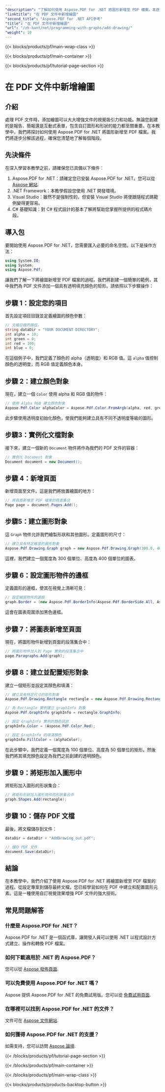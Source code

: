 ```yaml
---
"description": "了解如何使用 Aspose.PDF for .NET 將圖形新增至 PDF 檔案。本逐步指南涵蓋顏色設定、新增形狀和儲存 PDF。"
"linktitle": "在 PDF 文件中新增繪圖"
"second_title": "Aspose.PDF for .NET API參考"
"title": "在 PDF 文件中新增繪圖"
"url": "/zh-hant/net/programming-with-graphs/add-drawing/"
"weight": 10
---
```


{{< blocks/products/pf/main-wrap-class >}}

{{< blocks/products/pf/main-container >}}

{{< blocks/products/pf/tutorial-page-section >}}

# 在 PDF 文件中新增繪圖

## 介紹

處理 PDF 文件時，添加繪圖可以大大增強文件的視覺吸引力和功能。無論您創建的是報告、簡報還是互動式表單，包含自訂圖形和形狀的能力都至關重要。在本教學中，我們將探討如何使用 Aspose.PDF for .NET 將圖形新增至 PDF 檔案。我們將逐步分解該過程，確保您清楚地了解每個階段。

## 先決條件

在深入學習本教學之前，請確保您已具備以下條件：

1. Aspose.PDF for .NET：請確定您已安裝 Aspose.PDF for .NET。您可以從 [Aspose 網站](https://releases。aspose.com/pdf/net/).
2. .NET Framework：本教學假設您使用 .NET 開發環境。
3. Visual Studio：雖然不是強制性的，但安裝 Visual Studio 將使跟隨程式碼範例變得更容易。
4. C# 基礎知識：對 C# 程式設計的基本了解將幫助您掌握所提供的程式碼片段。

## 導入包

要開始使用 Aspose.PDF for .NET，您需要匯入必要的命名空間。以下是操作方法：

```csharp
using System.IO;
using System;
using Aspose.Pdf;
```

讓我們了解一下將繪圖新增至 PDF 檔案的過程。我們將創建一個簡單的範例，其中我們為 PDF 文件添加一個具有透明填充顏色的矩形。請依照以下步驟操作：

## 步驟 1：設定您的項目

首先設定項目目錄並定義繪圖的顏色參數：

```csharp
// 文檔目錄的路徑。
string dataDir = "YOUR DOCUMENT DIRECTORY";
int alpha = 10;
int green = 0;
int red = 100;
int blue = 0;
```

在這個例子中，我們定義了顏色的 alpha（透明度）和 RGB 值。這 `alpha` 值控制顏色的透明度，而 RGB 值定義顏色本身。

## 步驟 2：建立顏色對象

現在，建立一個 `Color` 使用 alpha 和 RGB 值的物件：

```csharp
// 使用 Alpha RGB 建立顏色對象
Aspose.Pdf.Color alphaColor = Aspose.Pdf.Color.FromArgb(alpha, red, green, blue); // 提供 Alpha 通道
```

此步驟使用透明度初始化顏色，使我們能夠建立具有不同不透明度等級的圖形。

## 步驟3：實例化文檔對象

接下來，建立一個新的 `Document` 物件將作為我們的 PDF 文件的容器：

```csharp
// 實例化 Document 對象
Document document = new Document();
```

## 步驟 4：新增頁面

新增頁面至文件。這是我們將放置繪圖的地方：

```csharp
// 將頁面新增至 PDF 檔案的頁面集合
Page page = document.Pages.Add();
```

## 步驟5：建立圖形對象

這 `Graph` 物件允許我們繪製形狀和其他圖形。定義圖形的尺寸：

```csharp
// 建立具有特定維度的圖形對象
Aspose.Pdf.Drawing.Graph graph = new Aspose.Pdf.Drawing.Graph(300.0, 400.0);
```

這裡，我們建立一個寬度為 300 個單位、高度為 400 個單位的圖表。

## 步驟 6：設定圖形物件的邊框

定義圖形的邊框，使其在視覺上清晰可見：

```csharp
// 設定繪圖物件的邊框
graph.Border = (new Aspose.Pdf.BorderInfo(Aspose.Pdf.BorderSide.All, Aspose.Pdf.Color.Black));
```

這會在圖表周圍添加黑色邊框。

## 步驟 7：將圖表新增至頁面

現在，將圖形物件新增到頁面的段落集合中：

```csharp
// 將圖形物件加入到 Page 實例的段落集合中
page.Paragraphs.Add(graph);
```

## 步驟 8：建立並配置矩形對象

建立一個矩形並設定其顏色和填滿：

```csharp
// 建立具有特定尺寸的矩形對象
Aspose.Pdf.Drawing.Rectangle rectangle = new Aspose.Pdf.Drawing.Rectangle(0, 0, 100, 50);

// 為 Rectangle 實例建立 graphInfo 對象
Aspose.Pdf.GraphInfo graphInfo = rectangle.GraphInfo;

// 設定 GraphInfo 實例的顏色訊息
graphInfo.Color = (Aspose.Pdf.Color.Red);

// 設定 GraphInfo 的填滿顏色
graphInfo.FillColor = (alphaColor);
```

在此步驟中，我們定義一個寬度為 100 個單位、高度為 50 個單位的矩形。然後我們將其填充顏色設定為我們之前創建的透明顏色。

## 步驟 9：將矩形加入圖形中

將矩形加入圖形的形狀集合：

```csharp
// 將矩形形狀加入圖形物件的形狀集合中
graph.Shapes.Add(rectangle);
```

## 步驟 10：儲存 PDF 文檔

最後，將文檔儲存到文件：

```csharp
dataDir = dataDir + "AddDrawing_out.pdf";

// 儲存 PDF 文件
document.Save(dataDir);
```

## 結論

在本教學中，我們介紹了使用 Aspose.PDF for .NET 將繪圖新增至 PDF 檔案的過程。從設定專案到儲存最終文檔，您已經學習如何在 PDF 中建立和配置圖形元素。這是一種使用自訂視覺效果增強 PDF 文件的強大技術。

## 常見問題解答

### 什麼是 Aspose.PDF for .NET？

Aspose.PDF for .NET 是一個函式庫，讓開發人員可以使用 .NET 以程式設計方式建立、操作和轉換 PDF 檔案。

### 如何下載適用於 .NET 的 Aspose.PDF？

您可以從 [Aspose 發佈頁面](https://releases。aspose.com/pdf/net/).

### 可以免費使用 Aspose.PDF for .NET 嗎？

Aspose 提供 Aspose.PDF for .NET 的免費試用版。您可以從 [免費試用頁面](https://releases。aspose.com/).

### 在哪裡可以找到 Aspose.PDF for .NET 的文件？

文件可在 [Aspose 文件網站](https://reference。aspose.com/pdf/net/).

### 如何獲得 Aspose.PDF for .NET 的支援？

如需支持，您可以訪問 [Aspose 論壇](https://forum。aspose.com/c/pdf/10).

{{< /blocks/products/pf/tutorial-page-section >}}

{{< /blocks/products/pf/main-container >}}

{{< /blocks/products/pf/main-wrap-class >}}

{{< blocks/products/products-backtop-button >}}